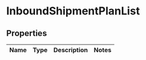 # InboundShipmentPlanList

## Properties
Name | Type | Description | Notes
------------ | ------------- | ------------- | -------------
